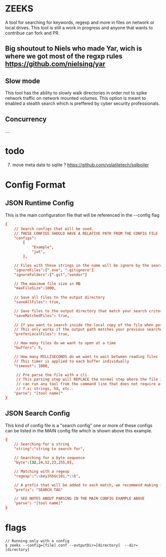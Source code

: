 # ZEEKS
A tool for searching for keywords, regexp and more in files on network or local drives. 
This tool is still a work in progress and anyone that wants to contribue can fork and PR.

## Big shoutout to Niels who made Yar, wich is where we got most of the regxp rules https://github.com/nielsing/yar

## Slow mode
This tool has the ability to slowly walk directories in order not to spike network traffic on network mounted volumes. This option is meant to enabled a stealth search which is preffered by cyber security professionals.

## Concurrency
....


# todo
7. move meta data to sqlite ? https://github.com/volatiletech/sqlboiler

# Config Format
## JSON Runtime Config
This is the main configuration file that will be referenced in the --config flag
``` RUNTIME.conf
{
    // Search configs that will be used.
    // THESE CONFIGS SHOULD HAVE A RELATIVE PATH FROM THE CONFIG FILE
    "configs":    
        [
            "Example",
            "jwt",
        ],

    // Files with these strings in the name will be ignore by the search
    "ignoreFiles":[".exe", ".gitignore"]
    "ignoreFolders":[".git","vendor"]

    // The maximum file size in MB
    "maxFileSize":1000,
    
    // Save all files to the output directory
    "saveAllFiles": true,

    // Save files to the output directory that match your search criteria
    "saveMatchedFiles": true,
    
    // If you want to search inside the local copy of the file when possible.
    // This only works if the output path matches your previous searches
    "preferLocalFiles": true,

    // How many files do we want to open at a time
    "buffers": 5,

    // How many MILLISECONDS do we want to wait between reading files
    // This timer is applied to each buffer individually
    "timeout": 1000,

     // Pre parse the file with a cli.
     // This parsing step will REPLACE the normal step where the file is opened and read line by line.
     // can run any tool from the command line that does not require arguments and outputs text
     // f.x: strings, hd, etc..
    "parse": "[tool name]"
}
```
## JSON Search Config
This kind of config file is a "search config" one or more of these configs can be listed in the MAIN config file which is shown above this example.
``` Example.conf
{
    // Searching for a string
    "string":"string to search for",

    // Searching for a byte sequence
    "byte":[32,24,52,23,255,0],

    // Matching with a regexp
    "regexp":"\\beyJhbGciOi.*\\b",

    // A prefix that will be added to each match, we recommend making it short but descriptive.  
    "prefix": "SEARCH TAG"

    // SEE NOTES ABOUT PARSING IN THE MAIN CONFIG EXAMPLE ABOVE
    "parse": "[tool name]"
}
```
# flags
```
// Running only with a config
$ zeeks --config=[file].conf --outputDir=[directory]  --dir=[directory]
```
